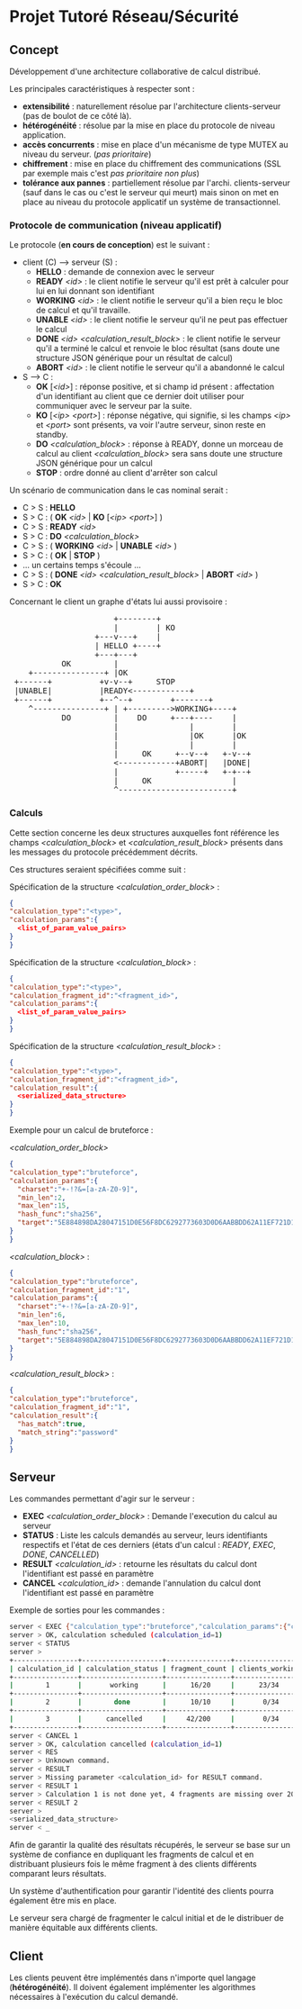 # Projet Tutoré Réseau/Sécurité

## Concept

Développement d'une architecture collaborative de calcul distribué.

Les principales caractéristiques à respecter sont :
 - **extensibilité** : naturellement résolue par l'architecture clients-serveur (pas de boulot de ce côté là).
 - **hétérogénéité** : résolue par la mise en place du protocole de niveau application.
 - **accès concurrents** : mise en place d'un mécanisme de type MUTEX au niveau du serveur. (_pas prioritaire_)
 - **chiffrement** : mise en place du chiffrement des communications (SSL par exemple mais c'est _pas prioritaire non plus_)
 - **tolérance aux pannes** : partiellement résolue par l'archi. clients-serveur (sauf dans le cas ou c'est le serveur qui meurt) mais sinon on met en place au niveau du protocole applicatif un système de transactionnel.

### Protocole de communication (niveau applicatif)

Le protocole (**en cours de conception**) est le suivant :
 - client (C) --> serveur (S) :
   + **HELLO** : demande de connexion avec le serveur
   + **READY** *\<id>* : le client notifie le serveur qu'il est prêt à calculer pour lui en lui donnant son identifiant
   + **WORKING** *\<id>* : le client notifie le serveur qu'il a bien reçu le bloc de calcul et qu'il travaille.
   + **UNABLE** *\<id>* : le client notifie le serveur qu'il ne peut pas effectuer le calcul
   + **DONE** *\<id>* *\<calculation\_result\_block>* : le client notifie le serveur qu'il a terminé le calcul et renvoie le bloc résultat (sans doute une structure JSON générique pour un résultat de calcul)
   + **ABORT** *\<id>* : le client notifie le serveur qu'il a abandonné le calcul
 - S --> C :
   + **OK** [*\<id>*] : réponse positive, et si champ id présent : affectation d'un identifiant au client que ce dernier doit utiliser pour communiquer avec le serveur par la suite.
   + **KO** [*\<ip>* *\<port>*] : réponse négative, qui signifie, si les champs *\<ip>* et *\<port>* sont présents, va voir l'autre serveur, sinon reste en standby.
   + **DO** *\<calculation\_block>* : réponse à READY, donne un morceau de calcul au client *\<calculation_block>* sera sans doute une structure JSON générique pour un calcul
   + **STOP** : ordre donné au client d'arrêter son calcul

Un scénario de communication dans le cas nominal serait :
 - C > S : **HELLO**
 - S > C : ( **OK** *\<id>* | **KO** [*\<ip>* *\<port>*] )
 - C > S : **READY** *\<id>*
 - S > C : **DO** *\<calculation\_block>*
 - C > S : ( **WORKING** *\<id>* | **UNABLE** *\<id>* )
 - S > C : ( **OK** | **STOP** )
 - ... un certains temps s'écoule ...
 - C > S : ( **DONE** *\<id>* *\<calculation\_result\_block>* | **ABORT** *\<id>* )
 - S > C : **OK**

Concernant le client un graphe d'états lui aussi provisoire :

<pre>
                      +--------+
                      |        | KO
                  +---v---+    |
                  | HELLO +----+
                  +---+---+
           OK         |
    +---------------+ |OK
 +------+          +v-v--+     STOP
 |UNABLE|          |READY<------------+
 +------+          +--^--+        +-------+
    ^---------------+ | +--------->WORKING+----+
           DO         |    DO     +---+----    |
                      |               |        |
                      |               |OK      |OK
                      |               |        |
                      |     OK     +--v--+   +-v--+
                      <------------+ABORT|   |DONE|
                      |            +-----+   +-+--+
                      |     OK                 |
                      ^------------------------+
</pre>

### Calculs

Cette section concerne les deux structures auxquelles font référence les champs *\<calculation\_block>* et *\<calculation\_result\_block>* présents dans les messages du protocole précédemment décrits.

Ces structures seraient spécifiées comme suit :

Spécification de la structure *\<calculation\_order\_block>* :
  ```json
{
  "calculation_type":"<type>",
  "calculation_params":{
    <list_of_param_value_pairs>
  }
}
```

Spécification de la structure *\<calculation\_block>* :
  ```json
{
  "calculation_type":"<type>",
  "calculation_fragment_id":"<fragment_id>",
  "calculation_params":{
    <list_of_param_value_pairs>
  }
}
```

Spécification de la structure *\<calculation\_result\_block>* :
  ```json
{
  "calculation_type":"<type>",
  "calculation_fragment_id":"<fragment_id>",
  "calculation_result":{
    <serialized_data_structure>
  }
}
```

Exemple pour un calcul de bruteforce :

*\<calculation\_order\_block>*
  ```json
{
  "calculation_type":"bruteforce",
  "calculation_params":{
    "charset":"+-!?&=[a-zA-Z0-9]",
    "min_len":2,
    "max_len":15,
    "hash_func":"sha256",
    "target":"5E884898DA28047151D0E56F8DC6292773603D0D6AABBDD62A11EF721D1542D8"
  }
}
```
*\<calculation\_block>* :
  ```json
{
  "calculation_type":"bruteforce",
  "calculation_fragment_id":"1",
  "calculation_params":{
    "charset":"+-!?&=[a-zA-Z0-9]",
    "min_len":6,
    "max_len":10,
    "hash_func":"sha256",
    "target":"5E884898DA28047151D0E56F8DC6292773603D0D6AABBDD62A11EF721D1542D8"
  }
}
```
*\<calculation\_result\_block>* :
  ```json
{
  "calculation_type":"bruteforce",
  "calculation_fragment_id":"1",
  "calculation_result":{
    "has_match":true,
    "match_string":"password"
  }
}
```
## Serveur

Les commandes permettant d'agir sur le serveur :

 - **EXEC** *\<calculation\_order\_block>* : Demande l'execution du calcul au serveur
 - **STATUS** : Liste les calculs demandés au serveur, leurs identifiants respectifs et l'état de ces derniers (états d'un calcul : *READY*, *EXEC*, *DONE*, *CANCELLED*)
 - **RESULT** *\<calculation_id>* : retourne les résultats du calcul dont l'identifiant est passé en paramètre
 - **CANCEL** *\<calculation_id>* : demande l'annulation du calcul dont l'identifiant est passé en paramètre

Exemple de sorties pour les commandes :

  ```bash
server < EXEC {"calculation_type":"bruteforce","calculation_params":{"charset":"+-!?&=[a-zA-Z0-9]","min_len":2,"max_len":15,"hash_func":"sha256","target":"5E884898DA28047151D0E56F8DC6292773603D0D6AABBDD62A11EF721D1542D8"}}
server > OK, calculation scheduled (calculation_id=1)
server < STATUS
server > 
+----------------+--------------------+----------------+-----------------+
| calculation_id | calculation_status | fragment_count | clients_working |
+----------------+--------------------+----------------+-----------------+
|        1       |       working      |      16/20     |      23/34      |
+----------------+--------------------+----------------+-----------------+
|        2       |        done        |      10/10     |       0/34      |
+----------------+--------------------+----------------+-----------------+
|        3       |      cancelled     |     42/200     |       0/34      |
+----------------+--------------------+----------------+-----------------+
server < CANCEL 1
server > OK, calculation cancelled (calculation_id=1)
server < RES
server > Unknown command.
server < RESULT
server > Missing parameter <calculation_id> for RESULT command.
server < RESULT 1
server > Calculation 1 is not done yet, 4 fragments are missing over 20.
server < RESULT 2
server > 
<serialized_data_structure>
server < _
```

Afin de garantir la qualité des résultats récupérés, le serveur se base sur un système de confiance en dupliquant les fragments de calcul et en distribuant plusieurs fois le même fragment à des clients différents comparant leurs résultats.

Un système d'authentification pour garantir l'identité des clients pourra également être mis en place.

Le serveur sera chargé de fragmenter le calcul initial et de le distribuer de manière équitable aux différents clients.

## Client

Les clients peuvent être implémentés dans n'importe quel langage (**hétérogénéité**). Il doivent également implémenter les algorithmes nécessaires à l'exécution du calcul demandé.

